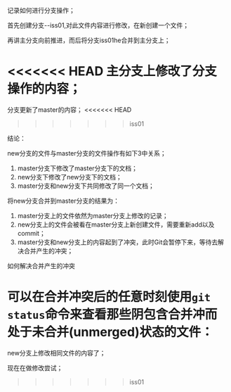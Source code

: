 记录如何进行分支操作；

首先创建分支--iss01,对此文件内容进行修改，在新创建一个文件；

再讲主分支向前推进，而后将分支iss01he合并到主分支上；

<<<<<<< HEAD
**主分支上修改了分支操作的内容**；
=======
分支更新了master的内容；
<<<<<<< HEAD
>>>>>>> iss01

结论：

new分支的文件与master分支的文件操作有如下3中关系；

1. master分支下修改了master分支下的文档；
2. new分支下修改了new分支下的文档；
3. master分支和new分支下共同修改了同一个文档；

将new分支合并到master分支的结果为：

1. master分支上的文件依然为master分支上修改的记录；
2. new分支上的文件会被看在master分支上新创建文件，需要重新add以及commit；
3. master分支和new分支上的内容起到了冲突，此时Git会暂停下来，等待去解决合并产生的冲突；

如何解决合并产生的冲突

可以在合并冲突后的任意时刻使用`git status`命令来查看那些阴包含合并冲而处于未合并(unmerged)状态的文件：
=======

new分支上修改相同文件的内容了；

现在在做修改尝试；
>>>>>>> iss01
